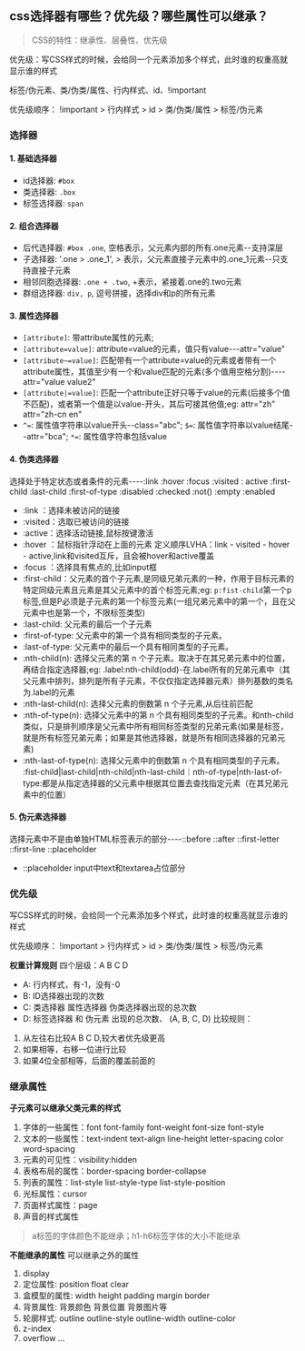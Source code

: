 ## css选择器有哪些？优先级？哪些属性可以继承？
> CSS的特性：继承性、层叠性、优先级

优先级：写CSS样式的时候，会给同一个元素添加多个样式，此时谁的权重高就显示谁的样式

标签/伪元素、类/伪类/属性、行内样式、id、!important

优先级顺序： !important > 行内样式 > id > 类/伪类/属性 > 标签/伪元素

### 选择器
#### 1. 基础选择器
  - id选择器: `#box`
  - 类选择器: `.box`
  - 标签选择器: `span`
#### 2. 组合选择器
  - 后代选择器: `#box .one`, 空格表示，父元素内部的所有.one元素--支持深层
  - 子选择器: '.one > .one_1', > 表示，父元素直接子元素中的.one_1元素--只支持直接子元素
  - 相邻同胞选择器: `.one + .two`, +表示，紧接着.one的.two元素
  - 群组选择器: `div, p`, 逗号拼接，选择div和p的所有元素
#### 3. 属性选择器
  - `[attribute]`: 带attribute属性的元素;
  - `[attribute=value]`: attribute=value的元素，值只有value---attr="value"
  - `[attribute~=value]`: 匹配带有一个attribute=value的元素或者带有一个attribute属性，其值至少有一个和value匹配的元素(多个值用空格分割)----attr="value value2"
  - `[attribute|=value]`: 匹配一个attribute正好只等于value的元素(后接多个值不匹配)，或者第一个值是以value-开头，其后可接其他值;eg: attr="zh" attr="zh-cn en"
  - `^=`: 属性值字符串以value开头--class="abc"; `$=`: 属性值字符串以value结尾--attr="bca"; `*=`: 属性值字符串包括value

#### 4. 伪类选择器
选择处于特定状态或者条件的元素----:link :hover :focus :visited : active :first-child :last-child :first-of-type :disabled :checked :not() :empty :enabled
  - :link ：选择未被访问的链接
  - :visited：选取已被访问的链接
  - :active：选择活动链接,鼠标按键激活
  - :hover ：鼠标指针浮动在上面的元素 定义顺序LVHA：link - visited - hover - active,link和visited互斥，且会被hover和active覆盖
  - :focus ：选择具有焦点的,比如input框
  - :first-child：父元素的首个子元素,是同级兄弟元素的一种，作用于目标元素的特定同级元素且元素是其父元素中的首个标签元素;eg: `p:fist-child`第一个p标签,但是P必须是子元素的第一个标签元素(一组兄弟元素中的第一个，且在父元素中也是第一个，不限标签类型)
  - :last-child: 父元素的最后一个子元素
  - :first-of-type: 父元素中的第一个具有相同类型的子元素。
  - :last-of-type: 父元素中的最后一个具有相同类型的子元素。
  - :nth-child(n): 选择父元素的第 n 个子元素。取决于在其兄弟元素中的位置，再结合指定选择器;eg: .label:nth-child(odd)-在.label所有的兄弟元素中（其父元素中排列，排列是所有子元素，不仅仅指定选择器元素）排列基数的类名为.label的元素
  - :nth-last-child(n): 选择父元素的倒数第 n 个子元素,从后往前匹配
  - :nth-of-type(n): 选择父元素中的第 n 个具有相同类型的子元素。和nth-child类似，只是排列顺序是父元素中所有相同标签类型的兄弟元素(如果是标签，就是所有标签兄弟元素；如果是其他选择器，就是所有相同选择器的兄弟元素)
  - :nth-last-of-type(n): 选择父元素中的倒数第 n 个具有相同类型的子元素。
  :fist-child|last-child|nth-child|nth-last-child｜nth-of-type|nth-last-of-type:都是从指定选择器的父元素中根据其位置去查找指定元素（在其兄弟元素中的位置）

#### 5. 伪元素选择器
选择元素中不是由单独HTML标签表示的部分----::before ::after ::first-letter ::first-line ::placeholder
  - ::placeholder input中text和textarea占位部分
  
### 优先级
写CSS样式的时候，会给同一个元素添加多个样式，此时谁的权重高就显示谁的样式

优先级顺序： !important > 行内样式 > id > 类/伪类/属性 > 标签/伪元素

**权重计算规则**
四个层级：A B C D
- A: 行内样式，有-1，没有-0
- B: ID选择器出现的次数
- C: 类选择器 属性选择器 伪类选择器出现的总次数
- D: 标签选择器 和 伪元素 出现的总次数、
(A, B, C, D)
比较规则：
1. 从左往右比较A B C D,较大者优先级更高
2. 如果相等，右移一位进行比较
3. 如果4位全部相等，后面的覆盖前面的

### 继承属性
**子元素可以继承父类元素的样式**
1. 字体的一些属性：font font-family font-weight font-size font-style
2. 文本的一些属性：text-indent text-align line-height letter-spacing color word-spacing
3. 元素的可见性：visibility:hidden
4. 表格布局的属性：border-spacing border-collapse
5. 列表的属性：list-style list-style-type list-style-position
6. 光标属性：cursor
6. 页面样式属性：page
7. 声音的样式属性
> a标签的字体颜色不能继承；h1-h6标签字体的大小不能继承

**不能继承的属性**
可以继承之外的属性
1. display
2. 定位属性: position float clear
3. 盒模型的属性: width height padding margin border
4. 背景属性: 背景颜色 背景位置 背景图片等
5. 轮廓样式: outline outline-style outline-width outline-color
6. z-index
7. overflow
...
